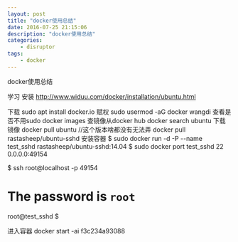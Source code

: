 ```yaml
---
layout: post
title: "docker使用总结"
date: 2016-07-25 21:15:06 
description: "docker使用总结"
categories: 
    - disruptor
tags:
    - docker
---
```


docker使用总结

<!--more-->

学习 安装 http://www.widuu.com/docker/installation/ubuntu.html

下载
sudo apt install docker.io
赋权
sudo usermod -aG docker wangdi
查看是否不用sudo
docker images
查镜像从docker hub 
docker search ubuntu
下载镜像
docker pull ubuntu //这个版本啥都没有无法弄
docker pull rastasheep/ubuntu-sshd
安装容器
$ sudo docker run -d -P --name test_sshd rastasheep/ubuntu-sshd:14.04
$ sudo docker port test_sshd 22
  0.0.0.0:49154

$ ssh root@localhost -p 49154
# The password is `root`
root@test_sshd $

进入容器
docker start -ai f3c234a93088